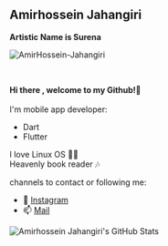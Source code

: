 ## Amirhossein Jahangiri
**Artistic Name is Surena**

![AmirHossein-Jahangiri](https://user-images.githubusercontent.com/69201021/126878262-0c82d3cf-ce44-4454-af25-9f0d23914483.jpg)

<br>

**Hi there , welcome to my Github!👋**
<br>
<br>
I'm mobile app developer:
- Dart
- Flutter

I love Linux OS 👨‍💻 </br>
Heavenly book reader 🎶

channels to contact or following me:
<br>
- :loudspeaker: [Instagram](https://instagram.com/surena_jahangiri) 
- :mailbox: [Mail](mailto:AmirHosseinJahangiri78@gmail.com)

![Amirhossein Jahangiri's GitHub Stats](https://github-readme-stats.vercel.app/api?username=AmirHossein-Jahangiri&show_icons=true&theme=tokyonight)


<!--
AmirHossein-Jahangiri/AmirHossein-Jahangiri

- 🔭 I’m currently working on ...
- 🌱 I’m currently learning ...
- 👯 I’m looking to collaborate on ...
- 🤔 I’m looking for help with ...
- 💬 Ask me about ...
- 📫 How to reach me: ...
- 😄 Pronouns: ...
- ⚡ Fun fact: ...
-->
